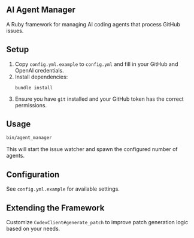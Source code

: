 ## AI Agent Manager

A Ruby framework for managing AI coding agents that process GitHub issues.

## Setup

1. Copy `config.yml.example` to `config.yml` and fill in your GitHub and OpenAI credentials.
2. Install dependencies:
   ```
   bundle install
   ```
3. Ensure you have `git` installed and your GitHub token has the correct permissions.

## Usage

```bash
bin/agent_manager
```

This will start the issue watcher and spawn the configured number of agents.

## Configuration

See `config.yml.example` for available settings.

## Extending the Framework

Customize `CodexClient#generate_patch` to improve patch generation logic based on your needs.